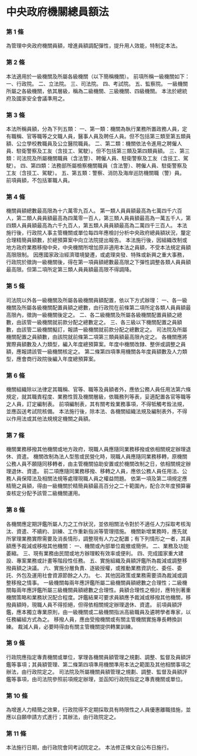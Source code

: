 # 中央政府機關總員額法

### 第 1 條

為管理中央政府機關員額，增進員額調配彈性，提升用人效能，特制定本法。

### 第 2 條

本法適用於一級機關及所屬各級機關（以下簡稱機關）。
前項所稱一級機關如下：
一、行政院。
二、立法院。
三、司法院。
四、考試院。
五、監察院。
一級機關所屬之各級機關，依其層級，稱為二級機關、三級機關、四級機關。
本法於總統府及國家安全會議準用之。

### 第 3 條

本法所稱員額，分為下列五類：
一、第一類：機關為執行業務所置政務人員，定有職稱、官等職等之文職人員，醫事人員及聘任人員。但不包括第三類至第五類員額、公立學校教職員及公立醫院職員。
二、第二類：機關依法令進用之聘僱人員、駐衛警察及工友（含技工、駕駛）。但不包括第三類及第四類員額。
三、第三類：司法院及所屬機關職員（含法警）、聘僱人員、駐衛警察及工友（含技工、駕駛）。
四、第四類：法務部所屬檢察機關職員（含法警）、聘僱人員、駐衛警察及工友（含技工、駕駛）。
五、第五類：警察、消防及海岸巡防機關職（警）員。
前項員額，不包括軍職人員。

### 第 4 條

機關員額總數最高限為十六萬零九百人。
第一類人員員額最高為七萬四千六百人，第二類人員員額最高為四萬零一百人，第三類人員員額最高為一萬五千人，第四類人員員額最高為六千九百人，第五類人員員額最高為二萬四千三百人。
本法施行後，行政院人事主管機關或單位每四年應檢討分析中央政府總員額狀況，釐定合理精簡員額數，於總預算案中向立法院提出報告。
本法施行後，因組織改制或地方政府業務移撥中央，中央機關所增加原非適用本法之員額，不受本法規定員額高限限制。
因應國家政治經濟環境變遷，或處理突發、特殊或新興之重大事務，行政院於徵詢一級機關後，得在第一項員額總數最高限之下彈性調整各類人員員額最高限。但第二項所定第三類人員員額最高限不得調降。

### 第 5 條

司法院以外各一級機關及所屬各級機關員額配置，依以下方式辦理：
一、各一級機關及所屬各級機關配置員額之總數，由行政院在前條第二項所定各類人員員額最高限內，徵詢一級機關後定之。
二、各二級機關及所屬各級機關配置員額之總數，由該管一級機關就前款分配之總數定之。
三、各三級以下機關配置之員額數，由該管二級機關擬訂，報請一級機關就前款分配之總數定之。
司法院及所屬機關配置之員額數，由該院就前條第二項第三類員額最高限內定之。
各機關應將實際員額數及人力類型，編入年度總預算案。年度中機關改隸、整併或調整之員額，應報請該管一級機關核定之。
第二條第四項準用機關各年度員額數及人力類型，應會商行政院後編入年度總預算案。

### 第 6 條

機關組織除以法律定其職稱、官等、職等及員額者外，應依公務人員任用法第六條規定，就其職責程度、業務性質及機關層級，依職務列等表，妥適配置各官等職等之人員，訂定編制表。
前項編制表，其有關考銓業務事項，不得牴觸考銓法規，並應函送考試院核備。
本法施行後，除本法、各機關組織法規及編制表外，不得以作用法或其他法規規定機關之員額。

### 第 7 條

機關業務移撥其他機關或地方政府，現職人員應隨同業務移撥或依相關規定辦理退休、資遣。
機關改制為法人型態或民營化時，現職人員應隨同業務移轉，原機關公務人員不願隨同移轉者，由主管機關協助安置或於機關改制之日，依相關規定辦理退休、資遣。
前二項應隨同業務移撥、移轉之人員，應依公務人員任用法、公務人員保障法及相關法規等處理現職人員之權益問題。
依第一項及第二項規定應精簡之員額，得由一級機關於精簡員額最高百分之二十範圍內，配合次年度預算審查核定分配予該管二級機關運用。

### 第 8 條

各機關應定期評鑑所屬人力之工作狀況，並依相關法令對於不適任人力採取考核淘汰、資遣、不續約、訓練、工作重新指派等管理措施。
機關新增業務時，應先就所掌理業務實際需要及消長情形，調整現有人力之配置；有下列情形之一者，其員額應予裁減或移撥其他機關：
一、機關或內部單位裁撤或簡併。
二、業務及功能萎縮。
三、現有業務由民間或地方辦理較有效率或便利。
四、完成國家重大建設、專案業務或計畫等階段性任務。
五、實施組織及員額評鑑所為裁減或調整移撥員額之決議。
六、實施分層負責、逐級授權，或推動業務資訊化、委任、委託、外包及運用社會資源節餘之人力。
七、其他因政策或業務需要須為裁減或調整移撥之情事。
一級機關每兩年應評鑑所屬二級機關員額總數之合理性；二級機關每兩年應評鑑所屬三級機關員額總數之合理性。員額合理性之檢討，應特別著重機關策略和業務狀況配合程度。評鑑結果可要求員額應予裁減或移撥其他機關，移撥員額時，現職人員不得拒絕，但得依相關規定辦理退休、資遣。
前項員額評鑑，應本獨立專業原則，由一級機關或二級機關指派高級職員及遴聘學者專家，以任務編組方式為之。
移撥人員，應由受撥機關或有關主管機關實施專長轉換訓練。
裁減人員，必要時得由有關主管機關提供轉業訓練。

### 第 9 條

行政院應指定專責機關或單位，掌理各機關員額管理之規劃、調整、監督及員額評鑑等事項；其員額管理、第二條第四項準用機關準用本法之範圍及其他相關事項之辦法，由行政院定之。
司法院及所屬機關員額管理之規劃、調整、監督及員額評鑑等事項，由司法院參照前項規定辦理，並函知行政院指定之專責機關或單位。

### 第 10 條

為增進人力精簡之效果，行政院得不定期採取具有時限性之人員優惠離職措施，並應以自願申請方式進行；其辦法，由行政院定之。

### 第 11 條

本法施行日期，由行政院會同考試院定之。
本法修正條文自公布日施行。
